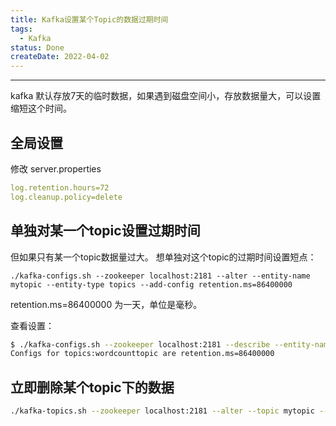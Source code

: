 ```yaml
---
title: Kafka设置某个Topic的数据过期时间
tags:
  - Kafka
status: Done
createDate: 2022-04-02
---
```


---

kafka 默认存放7天的临时数据，如果遇到磁盘空间小，存放数据量大，可以设置缩短这个时间。

## 全局设置

修改 server.properties

```yaml
log.retention.hours=72
log.cleanup.policy=delete
```

## 单独对某一个topic设置过期时间

但如果只有某一个topic数据量过大。
想单独对这个topic的过期时间设置短点：

```
./kafka-configs.sh --zookeeper localhost:2181 --alter --entity-name mytopic --entity-type topics --add-config retention.ms=86400000
```

retention.ms=86400000 为一天，单位是毫秒。

查看设置：

```sh
$ ./kafka-configs.sh --zookeeper localhost:2181 --describe --entity-name mytopic --entity-type topics
Configs for topics:wordcounttopic are retention.ms=86400000
```

## 立即删除某个topic下的数据

```sh
./kafka-topics.sh --zookeeper localhost:2181 --alter --topic mytopic --config cleanup.policy=delete
```

